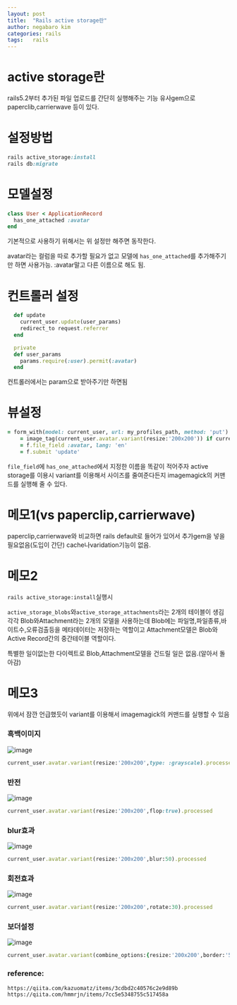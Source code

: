 ```yaml
---
layout: post
title:  "Rails active storage란"
author: negabaro kim
categories: rails
tags:	rails
---
```


# active storage란

rails5.2부터 추가된 파일 업로드를 간단히 실행해주는 기능
유사gem으로 paperclib,carrierwave 등이 있다.


# 설정방법


```ruby
rails active_storage:install
rails db:migrate
```


# 모델설정

```ruby
class User < ApplicationRecord  
  has_one_attached :avatar
end
```

기본적으로 사용하기 위해서는 위 설정만 해주면 동작한다.

avatar라는 컬럼을 따로 추가할 필요가 없고 모델에 `has_one_attached`를 추가해주기만 하면
사용가능. :avatar말고 다른 이름으로 해도 됨.


# 컨트롤러 설정

```ruby
  def update
    current_user.update(user_params)
    redirect_to request.referrer
  end

  private
  def user_params
    params.require(:user).permit(:avatar)
  end
```

컨트롤러에서는 param으로 받아주기만 하면됨

# 뷰설정

```ruby
= form_with(model: current_user, url: my_profiles_path, method: 'put') do |f|
    = image_tag(current_user.avatar.variant(resize:'200x200')) if current_user.avatar.present?
    = f.file_field :avatar, lang: 'en'
    = f.submit 'update'
```

`file_field`에 `has_one_attached`에서 지정한 이름을 똑같이 적어주자
active storage를 이용시 variant를 이용해서 사이즈를 줄여준다든지 imagemagick의 커맨드를 실행해 줄 수 있다.



# 메모1(vs paperclip,carrierwave)

paperclip,carrierwave와 비교하면 
rails default로 들어가 있어서 추가gem을 넣을 필요없음(도입이 간단)
cache나varidation기능이 없음.

# 메모2

`rails active_storage:install`실행시

`active_storage_blobs`와`active_storage_attachments`라는 2개의 테이블이 생김
각각 Blob와Attachment라는 2개의 모델을 사용하는데
Blob에는 파일명,파일종류,바이트수,오류검출등을 메타데이터는 저장하는 역할이고
Attachment모델은 Blob와Active Record간의 중간테이블 역할이다.

특별한 일이없는한 다이렉트로 Blob,Attachment모델을 건드릴 일은 없음.(알아서 돌아감)


# 메모3

위에서 잠깐 언급했듯이 variant를 이용해서 imagemagick의 커맨드를 실행할 수 있음


### 흑백이미지

![image](https://qiita-user-contents.imgix.net/https%3A%2F%2Fqiita-image-store.s3.amazonaws.com%2F0%2F39570%2Fc68ceffc-e636-3c15-2798-f77ab15c8946.jpeg?ixlib=rb-1.2.2&auto=format&gif-q=60&q=75&w=1400&fit=max&s=ac2ef3f1f8beffdece7f8be4956e1d21)

```ruby
current_user.avatar.variant(resize:'200x200',type: :grayscale).processed
```

### 반전

![image](https://qiita-user-contents.imgix.net/https%3A%2F%2Fqiita-image-store.s3.amazonaws.com%2F0%2F39570%2F0430cea7-78e5-2b17-689d-940f76ea7b36.jpeg?ixlib=rb-1.2.2&auto=format&gif-q=60&q=75&w=1400&fit=max&s=86f9f452804ec9da8151e25b5124d659)

```ruby
current_user.avatar.variant(resize:'200x200',flop:true).processed
```

### blur효과

![image](https://qiita-user-contents.imgix.net/https%3A%2F%2Fqiita-image-store.s3.amazonaws.com%2F0%2F39570%2F3d23b01b-397e-bb32-2422-895e6d2310c4.jpeg?ixlib=rb-1.2.2&auto=format&gif-q=60&q=75&w=1400&fit=max&s=0e36e0df82ebf3cacd2e70c200fdc117)



```ruby
current_user.avatar.variant(resize:'200x200',blur:50).processed
```

### 회전효과

![image](https://qiita-user-contents.imgix.net/https%3A%2F%2Fqiita-image-store.s3.amazonaws.com%2F0%2F39570%2F2d45fe6e-4abf-af8f-3753-83707c02efe8.jpeg?ixlib=rb-1.2.2&auto=format&gif-q=60&q=75&w=1400&fit=max&s=ff7ec2ad16cea18a54c267e431d8bb44)

```ruby
current_user.avatar.variant(resize:'200x200',rotate:30).processed
```

### 보더설정

![image](https://qiita-user-contents.imgix.net/https%3A%2F%2Fqiita-image-store.s3.amazonaws.com%2F0%2F39570%2Fb0097dca-843b-f439-dc84-f4970520bcf1.jpeg?ixlib=rb-1.2.2&auto=format&gif-q=60&q=75&w=1400&fit=max&s=a1158c814571960439bd4a1613ebab69)


```ruby
current_user.avatar.variant(combine_options:{resize:'200x200',border:'5',bordercolor:'red'}).processed
```

### reference:


```
https://qiita.com/kazuomatz/items/3cdbd2c40576c2e9d89b
https://qiita.com/hmmrjn/items/7cc5e5348755c517458a
```